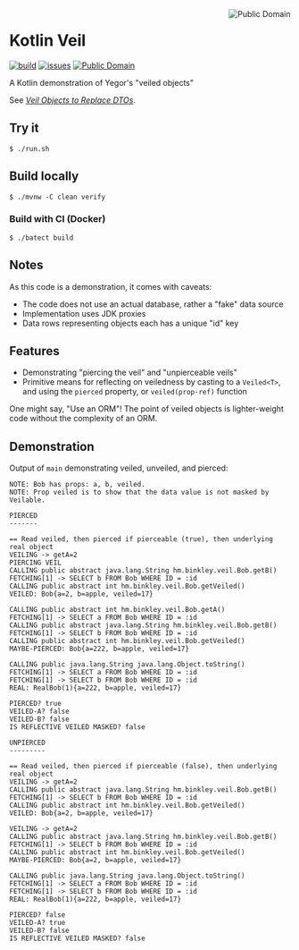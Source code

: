 <a href="LICENSE.md">
<img src="https://unlicense.org/pd-icon.png" alt="Public Domain" align="right"/>
</a>

# Kotlin Veil

[![build](https://github.com/binkley/kotlin-veil/workflows/build/badge.svg)](https://github.com/binkley/kotlin-veil/actions)
[![issues](https://img.shields.io/github/issues/binkley/kotlin-veil.svg)](https://github.com/binkley/kotlin-veil/issues)
[![Public Domain](https://img.shields.io/badge/license-Public%20Domain-blue.svg)](http://unlicense.org)

A Kotlin demonstration of Yegor's "veiled objects"

See [_Veil Objects to Replace
DTOs_](https://www.yegor256.com/2020/05/19/veil-objects.html).

## Try it

```
$ ./run.sh
```

## Build locally

```
$ ./mvnw -C clean verify
```

### Build with CI (Docker)

```
$ ./batect build
```

## Notes

As this code is a demonstration, it comes with caveats:

- The code does not use an actual database, rather a "fake" data source
- Implementation uses JDK proxies
- Data rows representing objects each has a unique "id" key

## Features

- Demonstrating "piercing the veil" and "unpierceable veils"
- Primitive means for reflecting on veiledness by casting to a `Veiled<T>`, and
  using the `pierced` property, or `veiled(prop-ref)` function

One might say, "Use an ORM"!  The point of veiled objects is lighter-weight code
without the complexity of an ORM.

## Demonstration

Output of `main` demonstrating veiled, unveiled, and pierced:

```
NOTE: Bob has props: a, b, veiled.
NOTE: Prop veiled is to show that the data value is not masked by Veilable.

PIERCED
-------

== Read veiled, then pierced if pierceable (true), then underlying real object
VEILING -> getA=2
PIERCING VEIL
CALLING public abstract java.lang.String hm.binkley.veil.Bob.getB()
FETCHING[1] -> SELECT b FROM Bob WHERE ID = :id
CALLING public abstract int hm.binkley.veil.Bob.getVeiled()
VEILED: Bob{a=2, b=apple, veiled=17}

CALLING public abstract int hm.binkley.veil.Bob.getA()
FETCHING[1] -> SELECT a FROM Bob WHERE ID = :id
CALLING public abstract java.lang.String hm.binkley.veil.Bob.getB()
FETCHING[1] -> SELECT b FROM Bob WHERE ID = :id
CALLING public abstract int hm.binkley.veil.Bob.getVeiled()
MAYBE-PIERCED: Bob{a=222, b=apple, veiled=17}

CALLING public java.lang.String java.lang.Object.toString()
FETCHING[1] -> SELECT a FROM Bob WHERE ID = :id
FETCHING[1] -> SELECT b FROM Bob WHERE ID = :id
REAL: RealBob(1){a=222, b=apple, veiled=17}

PIERCED? true
VEILED-A? false
VEILED-B? false
IS REFLECTIVE VEILED MASKED? false

UNPIERCED
---------

== Read veiled, then pierced if pierceable (false), then underlying real object
VEILING -> getA=2
CALLING public abstract java.lang.String hm.binkley.veil.Bob.getB()
FETCHING[1] -> SELECT b FROM Bob WHERE ID = :id
CALLING public abstract int hm.binkley.veil.Bob.getVeiled()
VEILED: Bob{a=2, b=apple, veiled=17}

VEILING -> getA=2
CALLING public abstract java.lang.String hm.binkley.veil.Bob.getB()
FETCHING[1] -> SELECT b FROM Bob WHERE ID = :id
CALLING public abstract int hm.binkley.veil.Bob.getVeiled()
MAYBE-PIERCED: Bob{a=2, b=apple, veiled=17}

CALLING public java.lang.String java.lang.Object.toString()
FETCHING[1] -> SELECT a FROM Bob WHERE ID = :id
FETCHING[1] -> SELECT b FROM Bob WHERE ID = :id
REAL: RealBob(1){a=222, b=apple, veiled=17}

PIERCED? false
VEILED-A? true
VEILED-B? false
IS REFLECTIVE VEILED MASKED? false
```
